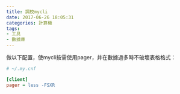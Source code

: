 ```yaml
---
title: 調校mycli
date: 2017-06-26 18:05:31
categories: 計算機
tags:
- 工具
- 數據庫
---
```


做以下配置，使mycli按需使用pager，并在數據過多時不破壞表格格式：

```ini
# ~/.my.cnf

[client]
pager = less -FSXR

```
